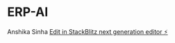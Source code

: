 # ERP-AI
Anshika Sinha
[Edit in StackBlitz next generation editor ⚡️](https://stackblitz.com/~/github.com/repo-anuj/ERP-AI)